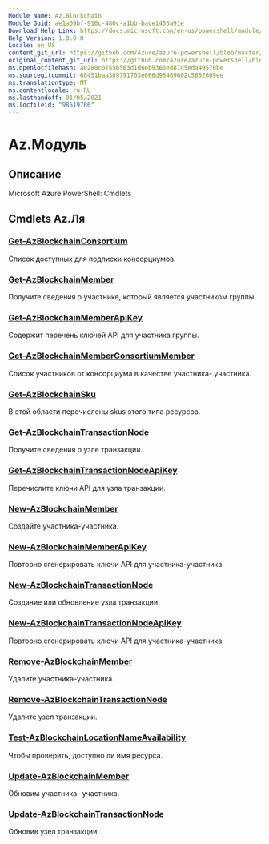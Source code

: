 ```yaml
---
Module Name: Az.Blockchain
Module Guid: ae1a09bf-916c-480c-a1bb-bace1453a91e
Download Help Link: https://docs.microsoft.com/en-us/powershell/module/az.blockchain
Help Version: 1.0.0.0
Locale: en-US
content_git_url: https://github.com/Azure/azure-powershell/blob/master/src/Blockchain/help/Az.Blockchain.md
original_content_git_url: https://github.com/Azure/azure-powershell/blob/master/src/Blockchain/help/Az.Blockchain.md
ms.openlocfilehash: a0280c07556563d1d6eb9366ed87d5eda49570be
ms.sourcegitcommit: 68451baa389791703e666d95469602c5652609ee
ms.translationtype: MT
ms.contentlocale: ru-RU
ms.lasthandoff: 01/05/2021
ms.locfileid: "98519766"
---
```

# Az.Модуль
## Описание
Microsoft Azure PowerShell: Cmdlets

## Cmdlets Az.Ля
### [Get-AzBlockchainConsortium](Get-AzBlockchainConsortium.md)
Список доступных для подписки консорциумов.

### [Get-AzBlockchainMember](Get-AzBlockchainMember.md)
Получите сведения о участнике, который является участником группы.

### [Get-AzBlockchainMemberApiKey](Get-AzBlockchainMemberApiKey.md)
Содержит перечень ключей API для участника группы.

### [Get-AzBlockchainMemberConsortiumMember](Get-AzBlockchainMemberConsortiumMember.md)
Список участников от консорциума в качестве участника- участника.

### [Get-AzBlockchainSku](Get-AzBlockchainSku.md)
В этой области перечислены skus этого типа ресурсов.

### [Get-AzBlockchainTransactionNode](Get-AzBlockchainTransactionNode.md)
Получите сведения о узле транзакции.

### [Get-AzBlockchainTransactionNodeApiKey](Get-AzBlockchainTransactionNodeApiKey.md)
Перечислите ключи API для узла транзакции.

### [New-AzBlockchainMember](New-AzBlockchainMember.md)
Создайте участника-участника.

### [New-AzBlockchainMemberApiKey](New-AzBlockchainMemberApiKey.md)
Повторно сгенерировать ключи API для участника-участника.

### [New-AzBlockchainTransactionNode](New-AzBlockchainTransactionNode.md)
Создание или обновление узла транзакции.

### [New-AzBlockchainTransactionNodeApiKey](New-AzBlockchainTransactionNodeApiKey.md)
Повторно сгенерировать ключи API для участника-участника.

### [Remove-AzBlockchainMember](Remove-AzBlockchainMember.md)
Удалите участника-участника.

### [Remove-AzBlockchainTransactionNode](Remove-AzBlockchainTransactionNode.md)
Удалите узел транзакции.

### [Test-AzBlockchainLocationNameAvailability](Test-AzBlockchainLocationNameAvailability.md)
Чтобы проверить, доступно ли имя ресурса.

### [Update-AzBlockchainMember](Update-AzBlockchainMember.md)
Обновим участника- участника.

### [Update-AzBlockchainTransactionNode](Update-AzBlockchainTransactionNode.md)
Обновив узел транзакции.

